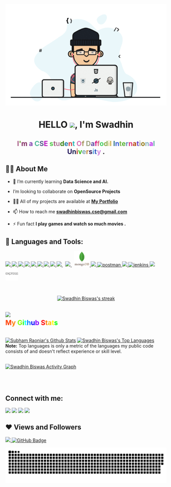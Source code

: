 <a href="https://"><img src="https://raw.githubusercontent.com/swadhinbiswas/lab/main/0_7Q3yvSIv_t0ioJ-Z.gif"/></a>

<h1 align="center">HELLO <img src="https://raw.githubusercontent.com/MartinHeinz/MartinHeinz/master/wave.gif" width="30px">, I'm Swadhin</h1>
<h2 align="center"><font color="#A3558">I</font><font color="#628E1D">'</font><font color="#843066">m</font><font color="#29AC6B"> </font><font color="#8442B">a</font><font color="#9C4A72"> </font><font color="#51B999">C</font><font color="#565A8E">S</font><font color="#B812BF">E</font><font color="#997C66"> </font><font color="#53C94D">s</font><font color="#A5638">t</font><font color="#B07D9A">u</font><font color="#3A8010">d</font><font color="#1F7EA8">e</font><font color="#D63E40">n</font><font color="#29B8BA">t</font><font color="#CA807"> </font><font color="#D673B8">O</font><font color="#A5925B">f</font><font color="#D56DF"> </font><font color="#9DA280">D</font><font color="#5C4AA4">a</font><font color="#DA1585">f</font><font color="#D3658">f</font><font color="#42CF6">o</font><font color="#8CAC4A">d</font><font color="#DBD580">i</font><font color="#CBA838">l</font><font color="#903733"> </font><font color="#296F82">I</font><font color="#385CD6">n</font><font color="#7CB94B">t</font><font color="#57B236">e</font><font color="#638DBD">r</font><font color="#DE3379">n</font><font color="#B6481">a</font><font color="#6D44C9">t</font><font color="#A6A3A0">i</font><font color="#907816">o</font><font color="#87B3C0">n</font><font color="#C130F">a</font><font color="#64ACA4">l</font><font color="#568572"> </font><font color="#1E1057">U</font><font color="#1E2451">n</font><font color="#B44329">i</font><font color="#35BC13">v</font><font color="#80A6B3">e</font><font color="#BD863B">r</font><font color="#392063">s</font><font color="#4EA2DD">i</font><font color="#395BC0">t</font><font color="#D186DC">y</font>
.</h2>


## 🙋‍♂️ About Me



- 🌱 I’m currently learning **Data Science and AI.**

-  I’m looking to collaborate on **OpenSource Projects**

- 👨‍💻 All of my projects are available at **[My Portfolio](https://swadhinbiswas.netlify.app)**

- 📫 How to reach me **swadhinbiswas.cse@gmail.com**

- ⚡ Fun fact **I play games and watch so much movies .**

## 🚀 Languages and Tools:


<p align="left"> 
    <a href="https://www.java.com" target="_blank"> <img src="https://img.icons8.com/color/48/000000/java-coffee-cup-logo.png"/> </a>
    <a href="https://reactjs.org/" target="_blank"> <img src="https://img.icons8.com/color/48/000000/react-native.png"/> </a>
    <a href="https://spring.io/projects/spring-boot" target="_blank"> <img src="https://img.icons8.com/color/48/000000/spring-logo.png"/> </a> 
    <a href="https://developer.mozilla.org/en-US/docs/Web/JavaScript" target="_blank"> <img src="https://img.icons8.com/color/48/000000/javascript.png"/> </a> 
    <a href="https://www.w3.org/html/" target="_blank"> <img src="https://img.icons8.com/color/48/000000/html-5.png"/> </a> 
    <a href="https://www.w3schools.com/css/" target="_blank"> <img src="https://img.icons8.com/color/48/000000/css3.png"/> </a> 
    <a href="https://getbootstrap.com" target="_blank"> <img src="https://img.icons8.com/color/48/000000/bootstrap.png"/> </a> 
    <a href="https://www.python.org" target="_blank"> <img src="https://img.icons8.com/color/48/000000/python.png"/> </a> 
    <a style="padding-right:8px;" href="https://nodejs.org" target="_blank"> <img src="https://img.icons8.com/color/48/000000/nodejs.png"/> </a> 
    <a style="padding-right:8px;" href="https://www.mysql.com/" target="_blank"> <img src="https://img.icons8.com/fluent/50/000000/mysql-logo.png"/> </a>
    <a href="https://www.mongodb.com/" target="_blank"> <img src="https://raw.githubusercontent.com/devicons/devicon/master/icons/mongodb/mongodb-original-wordmark.svg" alt="mongodb" width="48" height="48"/> </a> 
    <a href="https://firebase.google.com/" target="_blank"> <img src="https://img.icons8.com/color/48/000000/firebase.png"/> </a> 
    <a href="https://postman.com" target="_blank"> <img src="https://www.vectorlogo.zone/logos/getpostman/getpostman-icon.svg" alt="postman" width="45" height="45"/> </a>   
    <a href="https://git-scm.com/" target="_blank"> <img src="https://img.icons8.com/color/48/000000/git.png"/> </a> 
    <a href="https://www.jenkins.io" target="_blank"> <img src="https://www.vectorlogo.zone/logos/jenkins/jenkins-icon.svg" alt="jenkins" width="48" height="48"/> </a> 
    <a href="https://redux.js.org" target="_blank"> <img src="https://img.icons8.com/color/48/000000/redux.png"/> </a>
    <a href="https://expressjs.com" target="_blank"> <img src="https://raw.githubusercontent.com/devicons/devicon/master/icons/express/express-original-wordmark.svg" alt="express" width="40" height="40"/> </a>
</p>

<!-- [![React Badge](https://img.shields.io/badge/-React-61DBFB?style=for-the-badge&labelColor=black&logo=react&logoColor=61DBFB)](#)  [![Javascript Badge](https://img.shields.io/badge/-Javascript-F0DB4F?style=for-the-badge&labelColor=black&logo=javascript&logoColor=F0DB4F)](#) [![Typescript Badge](https://img.shields.io/badge/-Typescript-007acc?style=for-the-badge&labelColor=black&logo=typescript&logoColor=007acc)](#) [![Nodejs Badge](https://img.shields.io/badge/-Nodejs-3C873A?style=for-the-badge&labelColor=black&logo=node.js&logoColor=3C873A)](#) [![GraphQL Badge](https://img.shields.io/badge/-GraphQl-e535ab?style=for-the-badge&labelColor=black&logo=node.js&logoColor=e535ab)](#) -->
<br/>

<p align="center">
    <a href="https://github.com/swadhinbiswas/github-readme-streak-stats">
        <img title="🔥 Get streak stats for your profile at git.io/streak-stats" alt="Swadhin Biswas's streak" src="https://github-readme-streak-stats.herokuapp.com/?user=swadhinbiswas&theme=black-ice&hide_border=true&stroke=0000&background=060A0CD0"/>
    </a>
</p>

## <img src="https://img.icons8.com/external-flatart-icons-lineal-color-flatarticons/64/000000/external-graph-marketing-growth-flatart-icons-lineal-color-flatarticons-3.png"/> <div><span style="color: #ff0000"> </span><span style="color: #ff4000">M</span><span style="color: #ff7f00">y</span><span style="color: #ffff00"> </span><span style="color: #80ff00">G</span><span style="color: #00ff00">i</span><span style="color: #00ffff">t</span><span style="color: #0080ff">h</span><span style="color: #0000ff">u</span><span style="color: #8b00ff">b</span><span style="color: #c50080"> </span><span style="color: #ff0000">S</span><span style="color: #ff7f00">t</span><span style="color: #ffbf00">a</span><span style="color: #ffff00">t</span><span style="color: #00ff00">s</span></div>

  <br/>
    <a href="https://github.com/swadhinbiswas/github-readme-stats"><img alt="Subham Raoniar's Github Stats" src="https://github-readme-stats.vercel.app/api?username=swadhinbiswas&show_icons=true&count_private=true&theme=react&hide_border=true&bg_color=0D1117" /></a>
  <a href="https://github.com/swadhinbiswas/github-readme-stats"><img alt="Swadhin Biswas's Top Languages" src="https://github-readme-stats.vercel.app/api/top-langs/?username=swadhinbiswas&langs_count=8&count_private=true&layout=compact&theme=react&hide_border=true&bg_color=0D1117" /></a>
  <br/>
  <b>Note:</b> Top languages is only a metric of the languages my public code consists of and doesn't reflect experience or skill level.


<br/>
<br/>

[![Swadhin Biswas Activity Graph](https://github-readme-activity-graph.cyclic.app/graph?username=swadhinbiswas&bg_color=000000&color=f0e800&line=e60000&point=000000&area=true&hide_border=true)](https://github.com/ashutosh00710/github-readme-activity-graph)

<br/>
<br/>

## Connect with me:
<p align="right">

<a href = "https://www.linkedin.com/in/swadh1n/"><img src="https://img.icons8.com/cute-clipart/64/228BE6/linkedin.png"/></a>
<a href = "https://twitter.com/swadh1n"><img src="https://img.icons8.com/cotton/64/000000/twitter.png"/></a>
<a href = "https://www.instagram.com/swadh1n/"><img src="https://img.icons8.com/cotton/64/000000/instagram-new.png"/></a>
<a href = "https://www.youtube.com/channel/UCYQPj2SZ9ZmATH_wwHOTcbQ"><img src="https://img.icons8.com/cotton/64/000000/youtube.png"/></a>


</p>

## ❤ Views and Followers
<a href="https://github.com/swadhinbiswas/github-profile-views-counter">
    <img src="https://komarev.com/ghpvc/?username=swadhinbiswas">
</a>
<a href="https://github.com/swadhinbiswas?tab=followers"><img src="https://img.shields.io/github/followers/swadhinbiswas?label=Followers&style=social" alt="GitHub Badge"></a>




<a href="https://"><img src="https://raw.githubusercontent.com/swadhinbiswas/code/main/github-contribution-grid-snake.svg"/></a>

